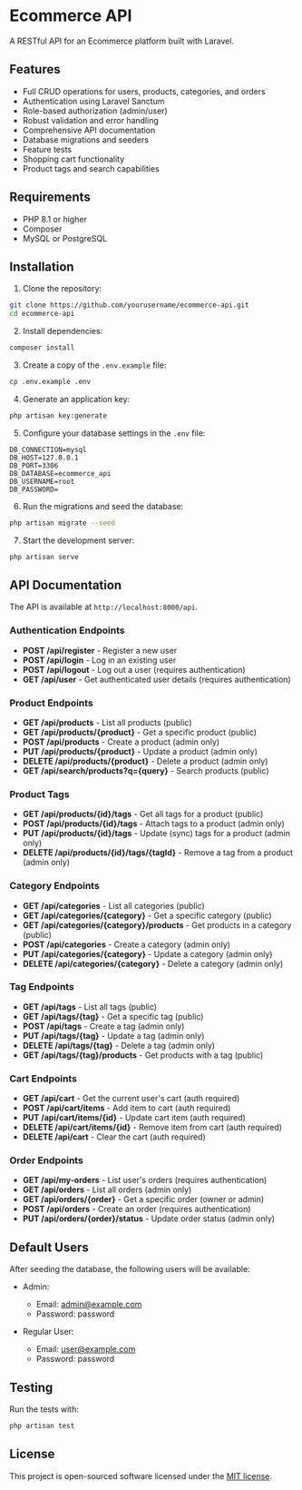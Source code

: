 # Ecommerce API

A RESTful API for an Ecommerce platform built with Laravel.

## Features

-   Full CRUD operations for users, products, categories, and orders
-   Authentication using Laravel Sanctum
-   Role-based authorization (admin/user)
-   Robust validation and error handling
-   Comprehensive API documentation
-   Database migrations and seeders
-   Feature tests
-   Shopping cart functionality
-   Product tags and search capabilities

## Requirements

-   PHP 8.1 or higher
-   Composer
-   MySQL or PostgreSQL

## Installation

1. Clone the repository:

```bash
git clone https://github.com/yourusername/ecommerce-api.git
cd ecommerce-api
```

2. Install dependencies:

```bash
composer install
```

3. Create a copy of the `.env.example` file:

```bash
cp .env.example .env
```

4. Generate an application key:

```bash
php artisan key:generate
```

5. Configure your database settings in the `.env` file:

```
DB_CONNECTION=mysql
DB_HOST=127.0.0.1
DB_PORT=3306
DB_DATABASE=ecommerce_api
DB_USERNAME=root
DB_PASSWORD=
```

6. Run the migrations and seed the database:

```bash
php artisan migrate --seed
```

7. Start the development server:

```bash
php artisan serve
```

## API Documentation

The API is available at `http://localhost:8000/api`.

### Authentication Endpoints

-   **POST /api/register** - Register a new user
-   **POST /api/login** - Log in an existing user
-   **POST /api/logout** - Log out a user (requires authentication)
-   **GET /api/user** - Get authenticated user details (requires authentication)

### Product Endpoints

-   **GET /api/products** - List all products (public)
-   **GET /api/products/{product}** - Get a specific product (public)
-   **POST /api/products** - Create a product (admin only)
-   **PUT /api/products/{product}** - Update a product (admin only)
-   **DELETE /api/products/{product}** - Delete a product (admin only)
-   **GET /api/search/products?q={query}** - Search products (public)

### Product Tags

-   **GET /api/products/{id}/tags** - Get all tags for a product (public)
-   **POST /api/products/{id}/tags** - Attach tags to a product (admin only)
-   **PUT /api/products/{id}/tags** - Update (sync) tags for a product (admin only)
-   **DELETE /api/products/{id}/tags/{tagId}** - Remove a tag from a product (admin only)

### Category Endpoints

-   **GET /api/categories** - List all categories (public)
-   **GET /api/categories/{category}** - Get a specific category (public)
-   **GET /api/categories/{category}/products** - Get products in a category (public)
-   **POST /api/categories** - Create a category (admin only)
-   **PUT /api/categories/{category}** - Update a category (admin only)
-   **DELETE /api/categories/{category}** - Delete a category (admin only)

### Tag Endpoints

-   **GET /api/tags** - List all tags (public)
-   **GET /api/tags/{tag}** - Get a specific tag (public)
-   **POST /api/tags** - Create a tag (admin only)
-   **PUT /api/tags/{tag}** - Update a tag (admin only)
-   **DELETE /api/tags/{tag}** - Delete a tag (admin only)
-   **GET /api/tags/{tag}/products** - Get products with a tag (public)

### Cart Endpoints

-   **GET /api/cart** - Get the current user's cart (auth required)
-   **POST /api/cart/items** - Add item to cart (auth required)
-   **PUT /api/cart/items/{id}** - Update cart item (auth required)
-   **DELETE /api/cart/items/{id}** - Remove item from cart (auth required)
-   **DELETE /api/cart** - Clear the cart (auth required)

### Order Endpoints

-   **GET /api/my-orders** - List user's orders (requires authentication)
-   **GET /api/orders** - List all orders (admin only)
-   **GET /api/orders/{order}** - Get a specific order (owner or admin)
-   **POST /api/orders** - Create an order (requires authentication)
-   **PUT /api/orders/{order}/status** - Update order status (admin only)

## Default Users

After seeding the database, the following users will be available:

-   Admin:

    -   Email: admin@example.com
    -   Password: password

-   Regular User:
    -   Email: user@example.com
    -   Password: password

## Testing

Run the tests with:

```bash
php artisan test
```

## License

This project is open-sourced software licensed under the [MIT license](https://opensource.org/licenses/MIT).
